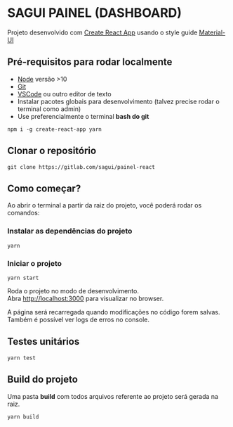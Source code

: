 # SAGUI PAINEL (DASHBOARD)

Projeto desenvolvido com [Create React App](https://github.com/facebook/create-react-app) usando o style guide [Material-UI](https://material-ui.com/)


## Pré-requisitos para rodar localmente

- [Node](https://nodejs.org/en/) versão >10
- [Git](https://git-scm.com/downloads)
- [VSCode](https://code.visualstudio.com/) ou outro editor de texto
- Instalar pacotes globais para desenvolvimento (talvez precise rodar o terminal como admin)
- Use preferencialmente o terminal **bash do git**

```prompt
npm i -g create-react-app yarn
```


## Clonar o repositório

```prompt
git clone https://gitlab.com/sagui/painel-react
```


## Como começar?

Ao abrir o terminal a partir da raiz do projeto, você poderá rodar os comandos:

### Instalar as dependências do projeto

```prompt
yarn
```

### Iniciar o projeto

```prompt
yarn start
```

Roda o projeto no modo de desenvolvimento.<br>
Abra [http://localhost:3000](http://localhost:3000) para visualizar no browser.

A página será recarregada quando modificações no código forem salvas.<br>
Também é possível ver logs de erros no console.


## Testes unitários

```prompt
yarn test
```


## Build do projeto

Uma pasta **build** com todos arquivos referente ao projeto será gerada na raiz.

```prompt
yarn build
```
